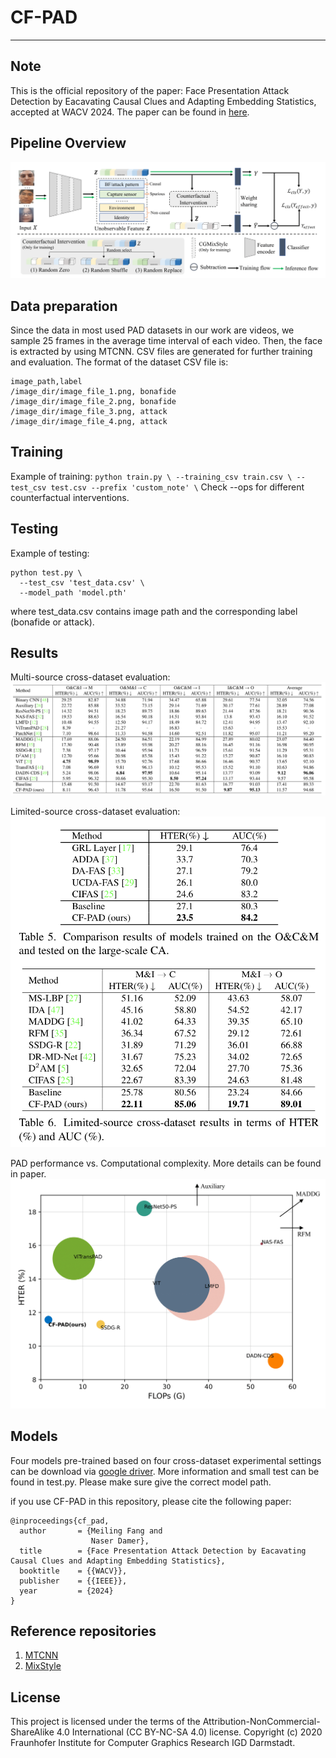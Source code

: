 # CF-PAD


---
## Note
This is the official repository of the paper: Face Presentation Attack Detection by Eacavating Causal Clues and Adapting Embedding Statistics, accepted at WACV 2024. The paper can be found in [here](https://arxiv.org/abs/2308.14551).

## Pipeline Overview
![overview](images/workflow.png)

## Data preparation
Since the data in most used PAD datasets in our work are videos, we sample 25 frames in the average time interval of each video. Then, the face is extracted by using MTCNN. CSV files are generated for further training and evaluation. The format of the dataset CSV file is:
```
image_path,label
/image_dir/image_file_1.png, bonafide
/image_dir/image_file_2.png, bonafide
/image_dir/image_file_3.png, attack
/image_dir/image_file_4.png, attack
```


## Training
Example of training:
    ```
    python train.py \
      --training_csv train.csv \
      --test_csv test.csv
      --prefix 'custom_note' \
    ```
Check --ops for different counterfactual interventions.

## Testing
Example of testing:
```
python test.py \
  --test_csv 'test_data.csv' \
  --model_path 'model.pth'
```
where test_data.csv contains image path and the corresponding label (bonafide or attack).


## Results
Multi-source cross-dataset evaluation:
![results](images/results_1.png)

Limited-source cross-dataset evaluation:
![results](images/results_2.png)

PAD performance vs. Computational complexity. More details can be found in paper.
![results](images/computation_complexity.png)

## Models
Four models pre-trained based on four cross-dataset experimental settings can be download via [google driver](https://drive.google.com/drive/folders/1E_u3nW3vux9f0gi2lNf5Kb5MVy2J1BWy?usp=sharing).
More information and small test can be found in test.py. Please make sure give the correct model path.

if you use CF-PAD in this repository, please cite the following paper:
```
@inproceedings{cf_pad,
  author       = {Meiling Fang and
                  Naser Damer},
  title        = {Face Presentation Attack Detection by Eacavating Causal Clues and Adapting Embedding Statistics},
  booktitle    = {{WACV}},
  publisher    = {{IEEE}},
  year         = {2024}
}
```
## Reference repositories
  1. [MTCNN](https://github.com/ipazc/mtcnn)
  2. [MixStyle](https://github.com/KaiyangZhou/mixstyle-release)


## License
This project is licensed under the terms of the Attribution-NonCommercial-ShareAlike 4.0 International (CC BY-NC-SA 4.0) license. Copyright (c) 2020 Fraunhofer Institute for Computer Graphics Research IGD Darmstadt.
